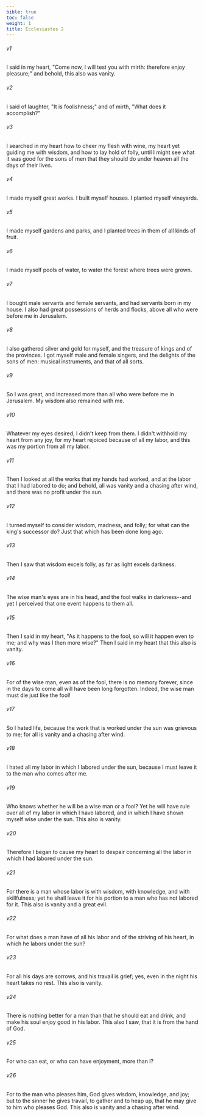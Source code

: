 ```yaml
---
bible: true
toc: false
weight: 1
title: Ecclesiastes 2
---
```




###### v1 
I said in my heart, "Come now, I will test you with mirth: therefore enjoy pleasure;" and behold, this also was vanity. 

###### v2 
I said of laughter, "It is foolishness;" and of mirth, "What does it accomplish?" 

###### v3 
I searched in my heart how to cheer my flesh with wine, my heart yet guiding me with wisdom, and how to lay hold of folly, until I might see what it was good for the sons of men that they should do under heaven all the days of their lives. 

###### v4 
I made myself great works. I built myself houses. I planted myself vineyards. 

###### v5 
I made myself gardens and parks, and I planted trees in them of all kinds of fruit. 

###### v6 
I made myself pools of water, to water the forest where trees were grown. 

###### v7 
I bought male servants and female servants, and had servants born in my house. I also had great possessions of herds and flocks, above all who were before me in Jerusalem. 

###### v8 
I also gathered silver and gold for myself, and the treasure of kings and of the provinces. I got myself male and female singers, and the delights of the sons of men: musical instruments, and that of all sorts. 

###### v9 
So I was great, and increased more than all who were before me in Jerusalem. My wisdom also remained with me. 

###### v10 
Whatever my eyes desired, I didn't keep from them. I didn't withhold my heart from any joy, for my heart rejoiced because of all my labor, and this was my portion from all my labor. 

###### v11 
Then I looked at all the works that my hands had worked, and at the labor that I had labored to do; and behold, all was vanity and a chasing after wind, and there was no profit under the sun. 

###### v12 
I turned myself to consider wisdom, madness, and folly; for what can the king's successor do? Just that which has been done long ago. 

###### v13 
Then I saw that wisdom excels folly, as far as light excels darkness. 

###### v14 
The wise man's eyes are in his head, and the fool walks in darkness--and yet I perceived that one event happens to them all. 

###### v15 
Then I said in my heart, "As it happens to the fool, so will it happen even to me; and why was I then more wise?" Then I said in my heart that this also is vanity. 

###### v16 
For of the wise man, even as of the fool, there is no memory forever, since in the days to come all will have been long forgotten. Indeed, the wise man must die just like the fool! 

###### v17 
So I hated life, because the work that is worked under the sun was grievous to me; for all is vanity and a chasing after wind. 

###### v18 
I hated all my labor in which I labored under the sun, because I must leave it to the man who comes after me. 

###### v19 
Who knows whether he will be a wise man or a fool? Yet he will have rule over all of my labor in which I have labored, and in which I have shown myself wise under the sun. This also is vanity. 

###### v20 
Therefore I began to cause my heart to despair concerning all the labor in which I had labored under the sun. 

###### v21 
For there is a man whose labor is with wisdom, with knowledge, and with skillfulness; yet he shall leave it for his portion to a man who has not labored for it. This also is vanity and a great evil. 

###### v22 
For what does a man have of all his labor and of the striving of his heart, in which he labors under the sun? 

###### v23 
For all his days are sorrows, and his travail is grief; yes, even in the night his heart takes no rest. This also is vanity. 

###### v24 
There is nothing better for a man than that he should eat and drink, and make his soul enjoy good in his labor. This also I saw, that it is from the hand of God. 

###### v25 
For who can eat, or who can have enjoyment, more than I? 

###### v26 
For to the man who pleases him, God gives wisdom, knowledge, and joy; but to the sinner he gives travail, to gather and to heap up, that he may give to him who pleases God. This also is vanity and a chasing after wind.
